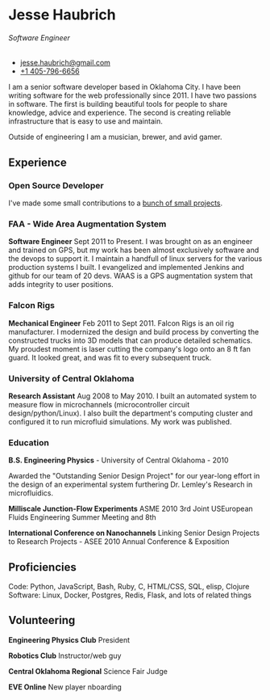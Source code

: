 # Jesse Haubrich
###### Software Engineer

<div id="contact">

* [jesse.haubrich@gmail.com](mailto:jesse.haubrich@gmail.com)
* [+1 405-796-6656](tel:+14057966656)

</div>

I am a senior software developer based in Oklahoma City. I have been
writing software for the web professionally since 2011. I have two
passions in software. The first is building beautiful tools for people
to share knowledge, advice and experience. The second is creating
reliable infrastructure that is easy to use and maintain.

Outside of engineering I am a musician, brewer, and avid gamer.

## Experience

### Open Source Developer
I've made some small contributions to a [bunch of small
projects](http://github.com/jhaubrich).

### FAA - Wide Area Augmentation System
**Software Engineer** Sept 2011 to Present. I was brought on as an
engineer and trained on GPS, but my work has been almost exclusively
software and the devops to support it. I maintain a handfull of linux
servers for the various production systems I built. I evangelized and
implemented Jenkins and github for our team of 20 devs. WAAS is a GPS
augmentation system that adds integrity to user positions.

### Falcon Rigs
**Mechanical Engineer** Feb 2011 to Sept 2011. Falcon Rigs is an oil rig
manufacturer. I modernized the design and build process by converting
the constructed trucks into 3D models that can produce detailed
schematics. My proudest moment is laser cutting the company's logo
onto an 8 ft fan guard. It looked great, and was fit to every
subsequent truck.

### University of Central Oklahoma
**Research Assistant** Aug 2008 to May 2010. I built an automated
system to measure flow in microchannels (microcontroller circuit
design/python/Linux). I also built the department's computing cluster
and configured it to run microfluid simulations. My work was
published.

### Education
**B.S. Engineering Physics** - University of Central Oklahoma - 2010

Awarded the "Outstanding Senior Design Project" for our
year-long effort in the design of an experimental system furthering Dr.
Lemley's Research in microfluidics.

**Milliscale Junction-Flow Experiments** ASME 2010 3rd Joint
USEuropean Fluids Engineering Summer Meeting and 8th

**International Conference on Nanochannels** Linking Senior Design
Projects to Research Projects - ASEE 2010 Annual Conference &
Exposition

## Proficiencies
Code: Python, JavaScript, Bash, Ruby, C, HTML/CSS, SQL, elisp, Clojure <br />
Software: Linux, Docker, Postgres, Redis, Flask, and lots of related things

## Volunteering
**Engineering Physics Club**
President

**Robotics Club**
Instructor/web guy

**Central Oklahoma Regional**
Science Fair Judge

**EVE Online**
New player nboarding

<link rel="stylesheet" href="https://maxcdn.bootstrapcdn.com/bootstrap/4.0.0/css/bootstrap.min.css" integrity="sha384-Gn5384xqQ1aoWXA+058RXPxPg6fy4IWvTNh0E263XmFcJlSAwiGgFAW/dAiS6JXm" crossorigin="anonymous">
<link rel="stylesheet" href="my.css" >
